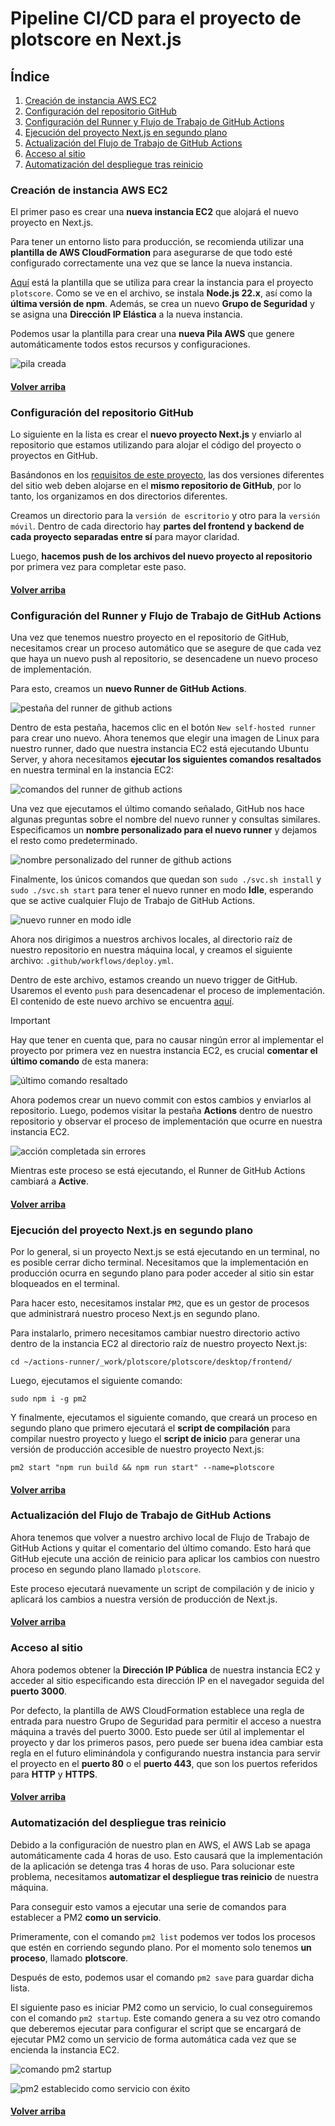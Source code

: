 # Pipeline CI/CD para el proyecto de **plotscore** en Next.js

## Índice

1. [Creación de instancia AWS EC2](#creación-de-instancia-aws-ec2)
2. [Configuración del repositorio GitHub](#configuración-del-repositorio-github)
3. [Configuración del Runner y Flujo de Trabajo de GitHub Actions](#configuración-del-runner-y-flujo-de-trabajo-de-github-actions)
4. [Ejecución del proyecto Next.js en segundo plano](#ejecución-del-proyecto-nextjs-en-segundo-plano)
5. [Actualización del Flujo de Trabajo de GitHub Actions](#actualización-del-flujo-de-trabajo-de-github-actions)
6. [Acceso al sitio](#acceso-al-sitio)
7. [Automatización del despliegue tras reinicio](#automatización-del-despliegue-tras-reinicio)

### Creación de instancia AWS EC2

El primer paso es crear una **nueva instancia EC2** que alojará el nuevo proyecto en Next.js.

Para tener un entorno listo para producción, se recomienda utilizar una **plantilla de AWS CloudFormation** para asegurarse de que todo esté configurado correctamente una vez que se lance la nueva instancia.

[Aquí](https://github.com/cmilsor245/plotscore/blob/main/.aws/cloudformation.yml) está la plantilla que se utiliza para crear la instancia para el proyecto `plotscore`. Como se ve en el archivo, se instala **Node.js 22.x**, así como la **última versión de npm**. Además, se crea un nuevo **Grupo de Seguridad** y se asigna una **Dirección IP Elástica** a la nueva instancia.

Podemos usar la plantilla para crear una **nueva Pila AWS** que genere automáticamente todos estos recursos y configuraciones.

![pila creada](readme-img/image.png)

#### [Volver arriba](#pipeline-cicd-para-el-proyecto-nextjs-plotscore)

### Configuración del repositorio GitHub

Lo siguiente en la lista es crear el **nuevo proyecto Next.js** y enviarlo al repositorio que estamos utilizando para alojar el código del proyecto o proyectos en GitHub.

Basándonos en los [requisitos de este proyecto](https://github.com/CPIFPAlanTuring/2daw-tfc-2324), las dos versiones diferentes del sitio web deben alojarse en el **mismo repositorio de GitHub**, por lo tanto, los organizamos en dos directorios diferentes.

Creamos un directorio para la `versión de escritorio` y otro para la `versión móvil`. Dentro de cada directorio hay **partes del frontend y backend de cada proyecto separadas entre sí** para mayor claridad.

Luego, **hacemos push de los archivos del nuevo proyecto al repositorio** por primera vez para completar este paso.

#### [Volver arriba](#pipeline-cicd-para-el-proyecto-nextjs-plotscore)

### Configuración del Runner y Flujo de Trabajo de GitHub Actions

Una vez que tenemos nuestro proyecto en el repositorio de GitHub, necesitamos crear un proceso automático que se asegure de que cada vez que haya un nuevo push al repositorio, se desencadene un nuevo proceso de implementación.

Para esto, creamos un **nuevo Runner de GitHub Actions**.

![pestaña del runner de github actions](readme-img/image-1.png)

Dentro de esta pestaña, hacemos clic en el botón `New self-hosted runner` para crear uno nuevo. Ahora tenemos que elegir una imagen de Linux para nuestro runner, dado que nuestra instancia EC2 está ejecutando Ubuntu Server, y ahora necesitamos **ejecutar los siguientes comandos resaltados** en nuestra terminal en la instancia EC2:

![comandos del runner de github actions](readme-img/image-2.png)

Una vez que ejecutamos el último comando señalado, GitHub nos hace algunas preguntas sobre el nombre del nuevo runner y consultas similares. Especificamos un **nombre personalizado para el nuevo runner** y dejamos el resto como predeterminado.

![nombre personalizado del runner de github actions](readme-img/image-3.png)

Finalmente, los únicos comandos que quedan son `sudo ./svc.sh install` y `sudo ./svc.sh start` para tener el nuevo runner en modo **Idle**, esperando que se active cualquier Flujo de Trabajo de GitHub Actions.

![nuevo runner en modo idle](readme-img/image-4.png)

Ahora nos dirigimos a nuestros archivos locales, al directorio raíz de nuestro repositorio en nuestra máquina local, y creamos el siguiente archivo: `.github/workflows/deploy.yml`.

Dentro de este archivo, estamos creando un nuevo trigger de GitHub. Usaremos el evento `push` para desencadenar el proceso de implementación. El contenido de este nuevo archivo se encuentra [aquí](https://github.com/cmilsor245/plotscore/blob/main/.github/workflows/deploy.yml).

> [!IMPORTANT]
> Hay que tener en cuenta que, para no causar ningún error al implementar el proyecto por primera vez en nuestra instancia EC2, es crucial **comentar el último comando** de esta manera:

![último comando resaltado](readme-img/image-5.png)

Ahora podemos crear un nuevo commit con estos cambios y enviarlos al repositorio. Luego, podemos visitar la pestaña **Actions** dentro de nuestro repositorio y observar el proceso de implementación que ocurre en nuestra instancia EC2.

![acción completada sin errores](readme-img/image-6.png)

Mientras este proceso se está ejecutando, el Runner de GitHub Actions cambiará a **Active**.

#### [Volver arriba](#pipeline-cicd-para-el-proyecto-nextjs-plotscore)

### Ejecución del proyecto Next.js en segundo plano

Por lo general, si un proyecto Next.js se está ejecutando en un terminal, no es posible cerrar dicho terminal. Necesitamos que la implementación en producción ocurra en segundo plano para poder acceder al sitio sin estar bloqueados en el terminal.

Para hacer esto, necesitamos instalar `PM2`, que es un gestor de procesos que administrará nuestro proceso Next.js en segundo plano.

Para instalarlo, primero necesitamos cambiar nuestro directorio activo dentro de la instancia EC2 al directorio raíz de nuestro proyecto Next.js:

`cd ~/actions-runner/_work/plotscore/plotscore/desktop/frontend/`

Luego, ejecutamos el siguiente comando:

`sudo npm i -g pm2`

Y finalmente, ejecutamos el siguiente comando, que creará un proceso en segundo plano que primero ejecutará el **script de compilación** para compilar nuestro proyecto y luego el **script de inicio** para generar una versión de producción accesible de nuestro proyecto Next.js:

`pm2 start "npm run build && npm run start" --name=plotscore`

#### [Volver arriba](#pipeline-cicd-para-el-proyecto-nextjs-plotscore)

### Actualización del Flujo de Trabajo de GitHub Actions

Ahora tenemos que volver a nuestro archivo local de Flujo de Trabajo de GitHub Actions y quitar el comentario del último comando. Esto hará que GitHub ejecute una acción de reinicio para aplicar los cambios con nuestro proceso en segundo plano llamado `plotscore`.

Este proceso ejecutará nuevamente un script de compilación y de inicio y aplicará los cambios a nuestra versión de producción de Next.js.

#### [Volver arriba](#pipeline-cicd-para-el-proyecto-nextjs-plotscore)

### Acceso al sitio

Ahora podemos obtener la **Dirección IP Pública** de nuestra instancia EC2 y acceder al sitio especificando esta dirección IP en el navegador seguida del **puerto 3000**.

Por defecto, la plantilla de AWS CloudFormation establece una regla de entrada para nuestro Grupo de Seguridad para permitir el acceso a nuestra máquina a través del puerto 3000. Esto puede ser útil al implementar el proyecto y dar los primeros pasos, pero puede ser buena idea cambiar esta regla en el futuro eliminándola y configurando nuestra instancia para servir el proyecto en el **puerto 80** o el **puerto 443**, que son los puertos referidos para **HTTP** y **HTTPS**.

#### [Volver arriba](#pipeline-cicd-para-el-proyecto-nextjs-plotscore)

### Automatización del despliegue tras reinicio

Debido a la configuración de nuestro plan en AWS, el AWS Lab se apaga automáticamente cada 4 horas de uso. Esto causará que la implementación de la aplicación se detenga tras 4 horas de uso. Para solucionar este problema, necesitamos **automatizar el despliegue tras reinicio** de nuestra máquina.

Para conseguir esto vamos a ejecutar una serie de comandos para establecer a PM2 **como un servicio**.

Primeramente, con el comando `pm2 list` podemos ver todos los procesos que estén en corriendo segundo plano. Por el momento solo tenemos **un proceso**, llamado **plotscore**.

Después de esto, podemos usar el comando `pm2 save` para guardar dicha lista.

El siguiente paso es iniciar PM2 como un servicio, lo cual conseguiremos con el comando `pm2 startup`. Este comando genera a su vez otro comando que deberemos ejecutar para configurar el script que se encargará de ejecutar PM2 como un servicio de forma automática cada vez que se encienda la instancia EC2.

![comando pm2 startup](readme-img/image-7.png)

![pm2 establecido como servicio con éxito](readme-img/image-8.png)

#### [Volver arriba](#pipeline-cicd-para-el-proyecto-nextjs-plotscore)
